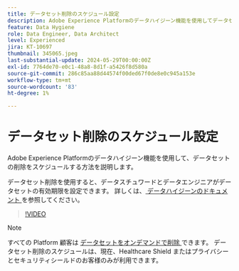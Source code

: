 ```yaml
---
title: データセット削除のスケジュール設定
description: Adobe Experience Platformのデータハイジーン機能を使用してデータセットを削除する方法を説明します。
feature: Data Hygiene
role: Data Engineer, Data Architect
level: Experienced
jira: KT-10697
thumbnail: 345065.jpeg
last-substantial-update: 2024-05-29T00:00:00Z
exl-id: 7764de70-e0c1-48a8-8d1f-a5426f8d580a
source-git-commit: 286c85aa88d44574f00ded67f0de8e0c945a153e
workflow-type: tm+mt
source-wordcount: '83'
ht-degree: 1%

---
```


# データセット削除のスケジュール設定

Adobe Experience Platformのデータハイジーン機能を使用して、データセットの削除をスケジュールする方法を説明します。

データセット削除を使用すると、データスチュワードとデータエンジニアがデータセットの有効期限を設定できます。 詳しくは、[ データハイジーンのドキュメント ](https://experienceleague.adobe.com/docs/experience-platform/hygiene/home.html?lang=ja) を参照してください。


>[!VIDEO](https://video.tv.adobe.com/v/345065?learn=on&enablevpops)

>[!NOTE]
>
> すべての Platform 顧客は [ データセットをオンデマンドで削除 ](https://experienceleague.adobe.com/docs/experience-platform/catalog/datasets/user-guide.html#delete) できます。 データセット削除のスケジュールは、現在、Healthcare Shield またはプライバシーとセキュリティシールドのお客様のみが利用できます。
